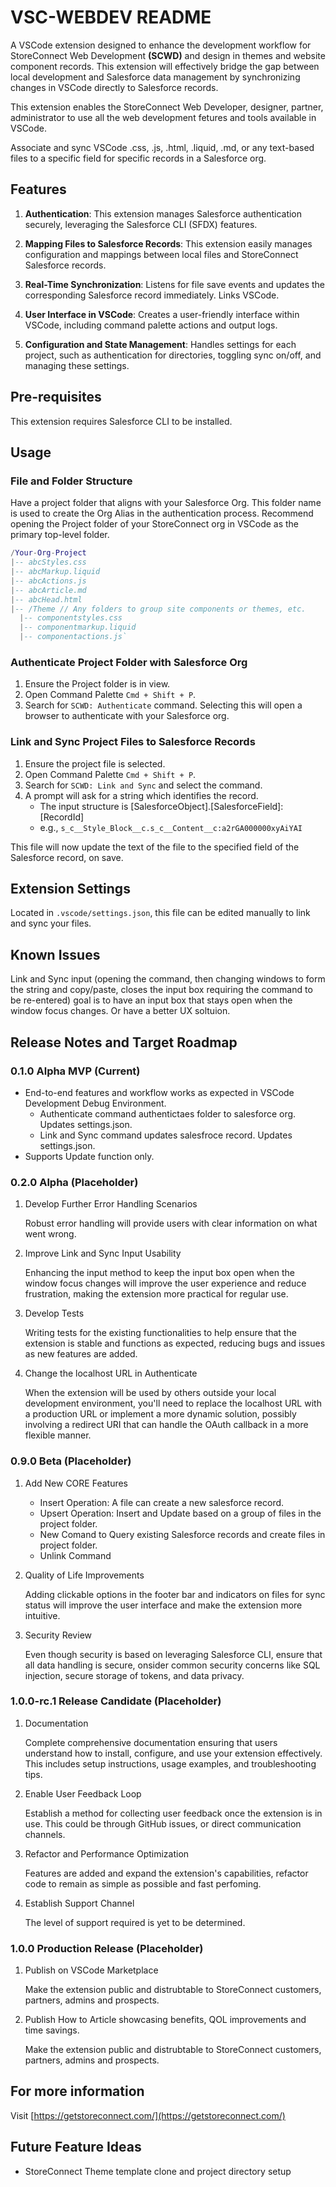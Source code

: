 # VSC-WEBDEV README

A VSCode extension designed to enhance the development workflow for StoreConnect Web Development **(SCWD)** and design in themes and website component records. This extension will effectively bridge the gap between local development and Salesforce data management by synchronizing changes in VSCode directly to Salesforce records.

This extension enables the StoreConnect Web Developer, designer, partner, administrator to use all the web development fetures and tools available in VSCode.

Associate and sync VSCode .css, .js, .html, .liquid, .md, or any text-based files to a specific field for specific records in a Salesforce org.

## Features

1. **Authentication**: This extension manages Salesforce authentication securely, leveraging the Salesforce CLI (SFDX) features.

2. **Mapping Files to Salesforce Records**: This extension easily manages configuration and mappings between local files and StoreConnect Salesforce records.

3. **Real-Time Synchronization**: Listens for file save events and updates the corresponding Salesforce record immediately. Links VSCode.

4. **User Interface in VSCode**: Creates a user-friendly interface within VSCode, including command palette actions and output logs.

5. **Configuration and State Management**: Handles settings for each project, such as authentication for directories, toggling sync on/off, and managing these settings.

## Pre-requisites

This extension requires Salesforce CLI to be installed.

## Usage

### File and Folder Structure

Have a project folder that aligns with your Salesforce Org. This folder name is used to create the Org Alias in the authentication process. Recommend opening the Project folder of your StoreConnect org in VSCode as the primary top-level folder.

```lua
/Your-Org-Project
|-- abcStyles.css
|-- abcMarkup.liquid
|-- abcActions.js
|-- abcArticle.md
|-- abcHead.html
|-- /Theme // Any folders to group site components or themes, etc.
  |-- componentstyles.css
  |-- componentmarkup.liquid
  |-- componentactions.js` 
```

### Authenticate Project Folder with Salesforce Org

1. Ensure the Project folder is in view.
2. Open Command Palette `Cmd + Shift + P`.
3. Search for `SCWD: Authenticate` command. Selecting this will open a browser to authenticate with your Salesforce org.

### Link and Sync Project Files to Salesforce Records

1. Ensure the project file is selected.
2. Open Command Palette `Cmd + Shift + P`.
3. Search for `SCWD: Link and Sync` and select the command.
4. A prompt will ask for a string which identifies the record.
    - The input structure is [SalesforceObject].[SalesforceField]:[RecordId]
    - e.g., `s_c__Style_Block__c.s_c__Content__c:a2rGA000000xyAiYAI`

This file will now update the text of the file to the specified field of the Salesforce record, on save.

## Extension Settings

Located in `.vscode/settings.json`, this file can be edited manually to link and sync your files.

## Known Issues

 Link and Sync input (opening the command, then changing windows to form the string and copy/paste, closes the input box requiring the command to be re-entered) goal is to have an input box that stays open when the window focus changes. Or have a better UX soltuion.

## Release Notes and Target Roadmap

### 0.1.0 Alpha MVP (Current)

- End-to-end features and workflow works as expected in VSCode Development Debug Environment.
  - Authenticate command authentictaes folder to salesforce org. Updates settings.json.
  - Link and Sync command updates salesfroce record. Updates settings.json.
- Supports Update function only.

### 0.2.0 Alpha (Placeholder)

1. Develop Further Error Handling Scenarios

    Robust error handling will provide users with clear information on what went wrong.

2. Improve Link and Sync Input Usability

    Enhancing the input method to keep the input box open when the window focus changes will improve the user experience and reduce frustration, making the extension more practical for regular use.

3. Develop Tests

    Writing tests for the existing functionalities to help ensure that the extension is stable and functions as expected, reducing bugs and issues as new features are added.

4. Change the localhost URL in Authenticate

    When the extension will be used by others outside your local development environment, you'll need to replace the localhost URL with a production URL or implement a more dynamic solution, possibly involving a redirect URI that can handle the OAuth callback in a more flexible manner.

### 0.9.0 Beta (Placeholder)

1. Add New CORE Features

    - Insert Operation: A file can create a new salesforce record.
    - Upsert Operation: Insert and Update based on a group of files in the project folder.
    - New Comand to Query existing Salesforce records and create files in project folder.
    - Unlink Command

2. Quality of Life Improvements

    Adding clickable options in the footer bar and indicators on files for sync status will improve the user interface and make the extension more intuitive.

3. Security Review

    Even though security is based on leveraging Salesforce CLI, ensure that all data handling is secure, onsider common security concerns like SQL injection, secure storage of tokens, and data privacy.

### 1.0.0-rc.1 Release Candidate (Placeholder)

1. Documentation

    Complete comprehensive documentation ensuring that users understand how to install, configure, and use your extension effectively. This includes setup instructions, usage examples, and troubleshooting tips.

2. Enable User Feedback Loop

    Establish a method for collecting user feedback once the extension is in use. This could be through GitHub issues, or direct communication channels.

3. Refactor and Performance Optimization

    Features are added and expand the extension's capabilities, refactor code to remain as simple as possible and fast perfoming.

4. Establish Support Channel

    The level of support required is yet to be determined.

### 1.0.0 Production Release (Placeholder)

1. Publish on VSCode Marketplace

    Make the extension public and distrubtable to StoreConnect customers, partners, admins and prospects.  

2. Publish How to Article showcasing benefits, QOL improvements and time savings.

    Make the extension public and distrubtable to StoreConnect customers, partners, admins and prospects.  

## For more information

Visit [https://getstoreconnect.com/](https://getstoreconnect.com/)

## Future Feature Ideas

* StoreConnect Theme template clone and project directory setup
